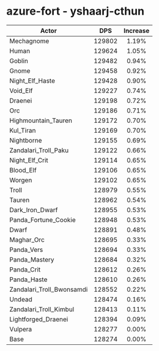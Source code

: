 # azure-fort - yshaarj-cthun
| Actor | DPS | Increase |
|---|:---:|:---:|
|Mechagnome|129802|1.19%|
|Human|129624|1.05%|
|Goblin|129482|0.94%|
|Gnome|129458|0.92%|
|Night_Elf_Haste|129428|0.90%|
|Void_Elf|129227|0.74%|
|Draenei|129198|0.72%|
|Orc|129186|0.71%|
|Highmountain_Tauren|129172|0.70%|
|Kul_Tiran|129169|0.70%|
|Nightborne|129155|0.69%|
|Zandalari_Troll_Paku|129122|0.66%|
|Night_Elf_Crit|129114|0.65%|
|Blood_Elf|129106|0.65%|
|Worgen|129102|0.65%|
|Troll|128979|0.55%|
|Tauren|128962|0.54%|
|Dark_Iron_Dwarf|128955|0.53%|
|Panda_Fortune_Cookie|128948|0.53%|
|Dwarf|128891|0.48%|
|Maghar_Orc|128695|0.33%|
|Panda_Vers|128694|0.33%|
|Panda_Mastery|128684|0.32%|
|Panda_Crit|128612|0.26%|
|Panda_Haste|128610|0.26%|
|Zandalari_Troll_Bwonsamdi|128552|0.22%|
|Undead|128474|0.16%|
|Zandalari_Troll_Kimbul|128413|0.11%|
|Lightforged_Draenei|128394|0.09%|
|Vulpera|128277|0.00%|
|Base|128274|0.00%|
